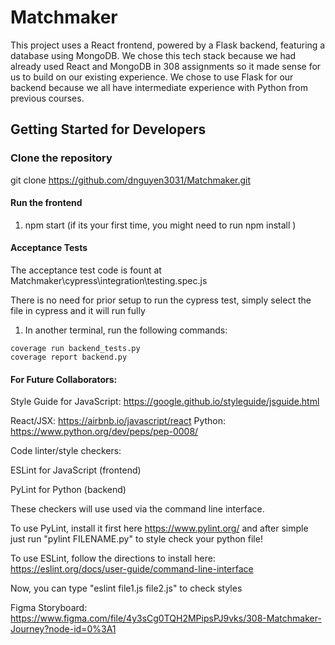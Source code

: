 # Matchmaker

This project uses a React frontend, powered by a Flask backend, featuring a database using MongoDB. We chose this tech stack because we had already used React and MongoDB in 308 assignments so it made sense for us to build on our existing experience. We chose to use Flask for our backend because we all have intermediate experience with Python from previous courses.

## Getting Started for Developers

### Clone the repository

git clone https://github.com/dnguyen3031/Matchmaker.git

#### Run the frontend

1. npm start
   (if its your first time, you might need to run
   npm install
   )

#### Acceptance Tests

The acceptance test code is fount at Matchmaker\cypress\integration\testing.spec.js

There is no need for prior setup to run the cypress test, simply select the file in cypress and it
will run fully

1. In another terminal, run the following commands:
```
coverage run backend_tests.py
coverage report backend.py
```

#### For Future Collaborators:

Style Guide for JavaScript: https://google.github.io/styleguide/jsguide.html

React/JSX: https://airbnb.io/javascript/react
Python: https://www.python.org/dev/peps/pep-0008/

Code linter/style checkers:

ESLint for JavaScript (frontend)

PyLint for Python (backend)

These checkers will use used via the command line interface.

To use PyLint, install it first here https://www.pylint.org/ and after simple just run "pylint FILENAME.py" to style check your python file!

To use ESLint, follow the directions to install here: https://eslint.org/docs/user-guide/command-line-interface

Now, you can type "eslint file1.js file2.js" to check styles

Figma Storyboard:
https://www.figma.com/file/4y3sCg0TQH2MPipsPJ9vks/308-Matchmaker-Journey?node-id=0%3A1
